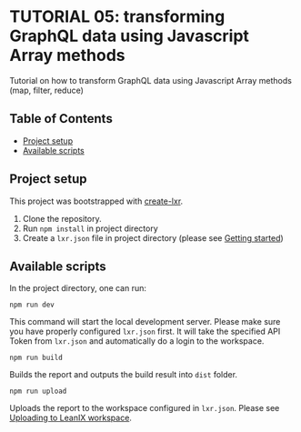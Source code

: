 # TUTORIAL 05: transforming GraphQL data using Javascript Array methods

Tutorial on how to transform GraphQL data using Javascript Array methods (map, filter, reduce)

## Table of Contents

- [Project setup](#project-setup)
- [Available scripts](#available-scripts)

## Project setup

This project was bootstrapped with [create-lxr](https://github.com/fazendadosoftware/leanix/tree/master/packages/create-lxr).

1. Clone the repository.
1. Run `npm install` in project directory
1. Create a `lxr.json` file in project directory (please see [Getting started](https://github.com/leanix/leanix-reporting-cli#getting-started))

## Available scripts

In the project directory, one can run:

`npm run dev`

This command will start the local development server. Please make sure you have properly configured `lxr.json` first.
It will take the specified API Token from `lxr.json` and automatically do a login to the workspace.

`npm run build`

Builds the report and outputs the build result into `dist` folder.


`npm run upload`

Uploads the report to the workspace configured in `lxr.json`.
Please see [Uploading to LeanIX workspace](https://github.com/leanix/leanix-reporting-cli#uploading-to-leanix-workspace).